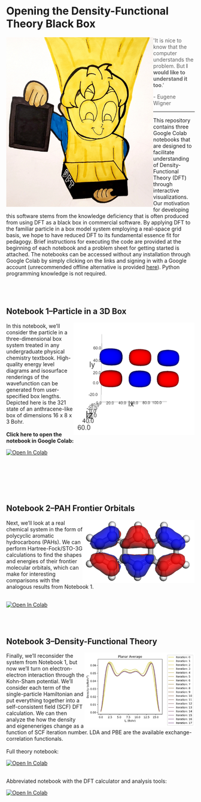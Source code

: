 # Opening the Density-Functional Theory Black Box

<img align='left' src='https://github.com/BashirovaD/DFT_code/blob/main/figures/graphical_abstract.png' width = "393" height = "452"> 

> 'It is nice to know that the computer understands the problem. But **I would like to understand it too**.' 
>  
> \- Eugene Wigner

---

This repository contains three Google Colab notebooks that are designed to facilitate understanding of Density-Functional Theory (DFT) through interactive visualizations. Our motivation for developing this software stems from the knowledge deficiency that is often produced from using DFT as a black box in commercial software. By applying DFT to the familiar particle in a box model system employing a real-space grid basis, we hope to have reduced DFT to its fundamental essence fit for pedagogy. Brief instructions for executing the code are provided at the beginning of each notebook and a problem sheet for getting started is attached. The notebooks can be accessed without any installation through Google Colab by simply clicking on the links and signing in with a Google account (unrecommended offline alternative is provided [here](offline_jupyter/README.md)). Python programming knowledge is not required.
<br>
<br>
<br>
<br>



## Notebook 1&ndash;Particle in a 3D Box
<img align="right" src='https://github.com/BashirovaD/DFT_code/blob/main/figures/NB1_wavefunction.png' width = "324" height = "300">
In this notebook, we’ll consider the particle in a three-dimensional box system treated in any undergraduate physical chemistry textbook. High-quality energy level diagrams and isosurface renderings of the wavefunction can be generated from user-specified box lengths. Depicted here is the 321 state of an anthracene-like box of dimensions 16 x 8 x 3 Bohr. 
<br />
<br>
<strong> Click here to open the notebook in Google Colab: </strong> 

<br>

[![Open In Colab](https://colab.research.google.com/assets/colab-badge.svg)](https://colab.research.google.com/github/BashirovaD/DFT_code/blob/main/notebooks/NB1_3D_PIB.ipynb)

<br>
<br>
<br>
<br>
<br>


## Notebook 2&ndash;PAH Frontier Orbitals
<img align="right" src='https://github.com/BashirovaD/DFT_code/blob/main/figures/NB2_anthracene.png' width = "300" height = "169">
Next, we’ll look at a real chemical system in the form of polycyclic aromatic hydrocarbons (PAHs). We can perform Hartree-Fock/STO-3G calculations to find the shapes and energies of their frontier molecular orbitals, which can make for interesting comparisons with the analogous results from Notebook 1.
<br />
<br>

[![Open In Colab](https://colab.research.google.com/assets/colab-badge.svg)](https://colab.research.google.com/github/BashirovaD/DFT_code/blob/main/notebooks/NB2_PAH_HF.ipynb)

<br>
<br>

## Notebook 3&ndash;Density-Functional Theory
<img align="right" src='https://github.com/BashirovaD/DFT_code/blob/main/figures/NB3_density.png' width = "295" height = "200">
Finally, we’ll reconsider the system from Notebook 1, but now we’ll turn on electron-electron interaction through the Kohn-Sham potential. We’ll consider each term of the single-particle Hamiltonian and put everything together into a self-consistent field (SCF) DFT calculation. We can then analyze the how the density and eigeneneriges change as a function of SCF iteration number. LDA and PBE are the available exchange-correlation functionals. <br>
<br>
Full theory notebook:

[![Open In Colab](https://colab.research.google.com/assets/colab-badge.svg)](https://colab.research.google.com/github/BashirovaD/DFT_code/blob/main/notebooks/NB3_DFT_PIB.ipynb)

<br>
Abbreviated notebook with the DFT calculator and analysis tools:

[![Open In Colab](https://colab.research.google.com/assets/colab-badge.svg)](https://colab.research.google.com/github/BashirovaD/DFT_code/blob/main/notebooks/NB3_DFT_PIB_calculator.ipynb)

